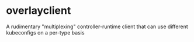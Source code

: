 # overlayclient
A rudimentary "multiplexing" controller-runtime client that can use different kubeconfigs on a per-type basis
